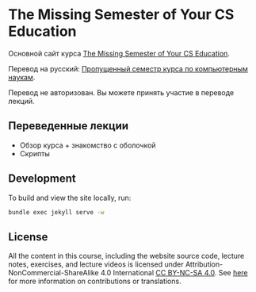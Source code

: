 # The Missing Semester of Your CS Education

Основной сайт курса [The Missing Semester of Your CS Education](https://missing.csail.mit.edu/).

Перевод на русский: [Пропущенный семестр курса по компьютерным наукам](https://missing-semester-rus.github.io/).

Перевод не авторизован. Вы можете принять участие в переводе лекций.

## Переведенные лекции

- Обзор курса + знакомство с оболочкой
- Скрипты

## Development

To build and view the site locally, run:

```bash
bundle exec jekyll serve -w
```

## License

All the content in this course, including the website source code, lecture notes, exercises, and lecture videos is licensed under Attribution-NonCommercial-ShareAlike 4.0 International [CC BY-NC-SA 4.0](https://creativecommons.org/licenses/by-nc-sa/4.0/). See [here](https://missing.csail.mit.edu/license) for more information on contributions or translations.